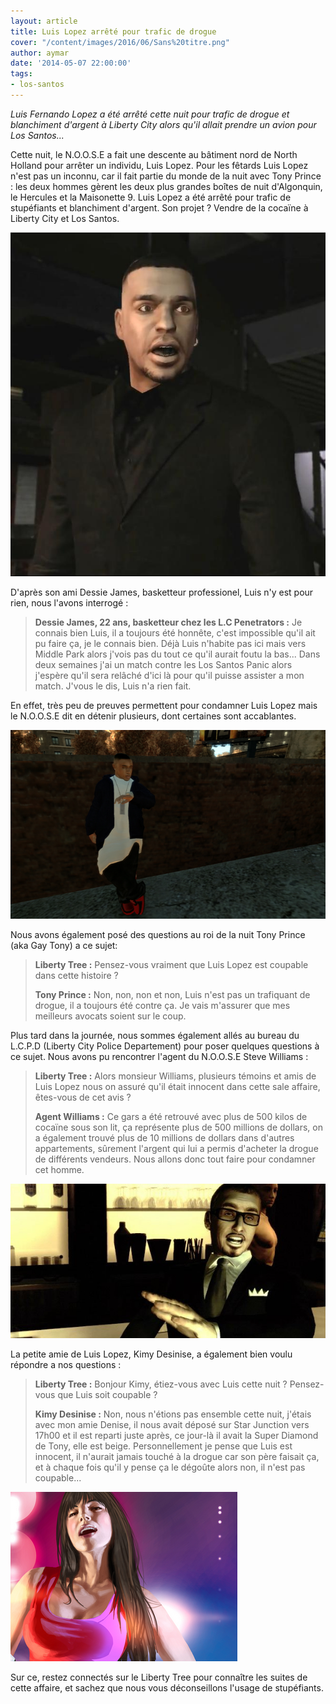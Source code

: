 ```yaml
---
layout: article
title: Luis Lopez arrêté pour trafic de drogue
cover: "/content/images/2016/06/Sans%20titre.png"
author: aymar
date: '2014-05-07 22:00:00'
tags:
- los-santos
---
```


_Luis Fernando Lopez a été arrêté cette nuit pour trafic de drogue et blanchiment d'argent à Liberty City alors qu'il allait prendre un avion pour Los Santos..._

Cette nuit, le N.O.O.S.E a fait une descente au bâtiment nord de North Holland pour arrêter un individu, Luis Lopez. Pour les fêtards Luis Lopez n'est pas un inconnu, car il fait partie du monde de la nuit avec Tony Prince : les deux hommes gèrent les deux plus grandes boîtes de nuit d'Algonquin, le Hercules et la Maisonette 9. Luis Lopez a été arrêté pour trafic de stupéfiants et blanchiment d'argent. Son projet ? Vendre de la cocaïne à Liberty City et Los Santos.

![Luis Fernando Lopez.](  /content/images/2016/06/20100425202052%21LuisFernandoLopez-TBOGT.jpg)

D'après son ami Dessie James, basketteur professionel, Luis n'y est pour rien, nous l'avons interrogé :

> **Dessie James, 22 ans, basketteur chez les L.C Penetrators :** Je connais bien Luis, il a toujours été honnête, c'est impossible qu'il ait pu faire ça, je le connais bien. Déjà Luis n'habite pas ici mais vers Middle Park alors j'vois pas du tout ce qu'il aurait foutu la bas... Dans deux semaines j'ai un match contre les Los Santos Panic alors j'espère qu'il sera relâché d'ici là pour qu'il puisse assister a mon match. J'vous le dis, Luis n'a rien fait.

En effet, très peu de preuves permettent pour condamner Luis Lopez mais le N.O.O.S.E dit en détenir plusieurs, dont certaines sont accablantes.

![Dessie James.](  /content/images/2016/06/Sans%20titre_0.png)

Nous avons également posé des questions au roi de la nuit Tony Prince (aka Gay Tony) a ce sujet:

> **Liberty Tree :** Pensez-vous vraiment que Luis Lopez est coupable dans cette histoire ?
> 
> **Tony Prince :** Non, non, non et non, Luis n'est pas un trafiquant de drogue, il a toujours été contre ça. Je vais m'assurer que mes meilleurs avocats soient sur le coup.

Plus tard dans la journée, nous sommes également allés au bureau du L.C.P.D (Liberty City Police Departement) pour poser quelques questions à ce sujet. Nous avons pu rencontrer l'agent du N.O.O.S.E Steve Williams :

> **Liberty Tree :** Alors monsieur Williams, plusieurs témoins et amis de Luis Lopez nous on assuré qu'il était innocent dans cette sale affaire, êtes-vous de cet avis ?
> 
> **Agent Williams :** Ce gars a été retrouvé avec plus de 500 kilos de cocaïne sous son lit, ça représente plus de 500 millions de dollars, on a également trouvé plus de 10 millions de dollars dans d'autres appartements, sûrement l'argent qui lui a permis d'acheter la drogue de différents vendeurs. Nous allons donc tout faire pour condamner cet homme.

![Tony Prince (Gay Tony).](  /content/images/2016/06/gta-meet-tony-prince.jpg)

La petite amie de Luis Lopez, Kimy Desinise, a également bien voulu répondre a nos questions :

> **Liberty Tree :** Bonjour Kimy, étiez-vous avec Luis cette nuit ? Pensez-vous que Luis soit coupable ?
> 
> **Kimy Desinise :** Non, nous n'étions pas ensemble cette nuit, j'étais avec mon amie Denise, il nous avait déposé sur Star Junction vers 17h00 et il est reparti juste après, ce jour-là il avait la Super Diamond de Tony, elle est beige. Personnellement je pense que Luis est innocent, il n'aurait jamais touché à la drogue car son père faisait ça, et à chaque fois qu'il y pense ça le dégoûte alors non, il n'est pas coupable...

![Kimy Desinise la petite amie de Luis Lopez.](  /content/images/2016/06/Sans%20titre_1.png)

Sur ce, restez connectés sur le Liberty Tree pour connaître les suites de cette affaire, et sachez que nous vous déconseillons l'usage de stupéfiants.

<!--kg-card-end: markdown-->
